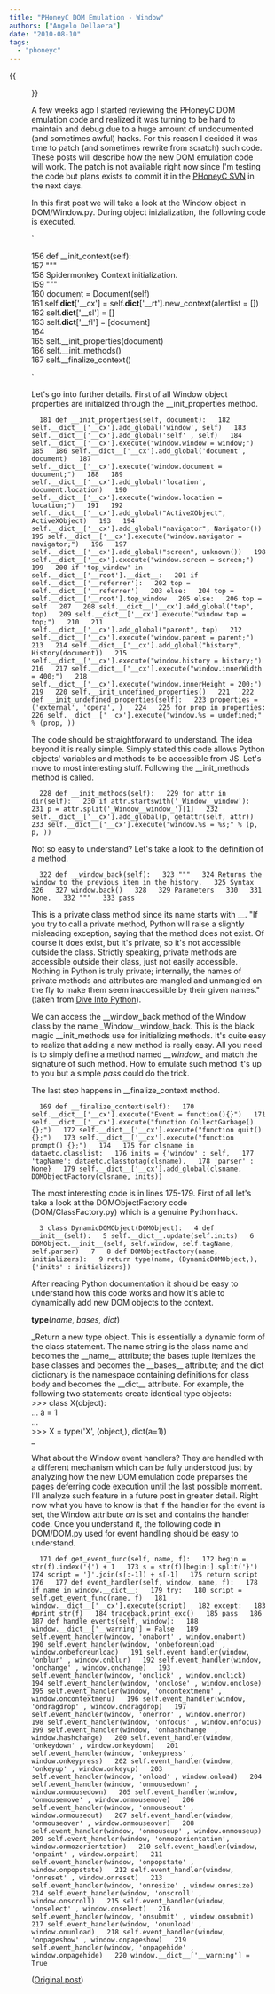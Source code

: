 ```yaml
---
title: "PHoneyC DOM Emulation - Window"
authors: ["Angelo Dellaera"]
date: "2010-08-10"
tags: 
  - "phoneyc"
---
```

{{<figure src="images/banner.png" alt="Banner" width="50%">}}

A few weeks ago I started reviewing the PHoneyC DOM emulation code and realized it was turning to be hard to maintain and debug due to a huge amount of undocumented (and sometimes awful) hacks. For this reason I decided it was time to patch (and sometimes rewrite from scratch) such code. These posts will describe how the new DOM emulation code will work. The patch is not available right now since I'm testing the code but plans exists to commit it in the [PHoneyC SVN](http://code.google.com/p/phoneyc/) in the next days.  
  
In this first post we will take a look at the Window object in DOM/Window.py. During object inizialization, the following code is executed.  
  
`  
  
156 def __init_context(self):  
157 """  
158 Spidermonkey Context initialization.  
159 """  
160 document = Document(self)  
161 self.__dict__['__cx'] = self.__dict__['__rt'].new_context(alertlist = [])  
162 self.__dict__['__sl'] = []  
163 self.__dict__['__fl'] = [document]  
164  
165 self.__init_properties(document)  
166 self.__init_methods()  
167 self.__finalize_context()  
  
`  
  
Let's go into further details. First of all Window object properties are initialized through the \_\_init\_properties method.  
  
`  
181 def __init_properties(self, document):  
182 self.__dict__['__cx'].add_global('window', self)  
183 self.__dict__['__cx'].add_global('self' , self)  
184 self.__dict__['__cx'].execute("window.window = window;")  
185  
186 self.__dict__['__cx'].add_global('document', document)  
187 self.__dict__['__cx'].execute("window.document = document;")  
188  
189 self.__dict__['__cx'].add_global('location', document.location)  
190 self.__dict__['__cx'].execute("window.location = location;")  
191  
192 self.__dict__['__cx'].add_global("ActiveXObject", ActiveXObject)  
193  
194 self.__dict__['__cx'].add_global("navigator", Navigator())  
195 self.__dict__['__cx'].execute("window.navigator = navigator;")  
196  
197 self.__dict__['__cx'].add_global("screen", unknown())  
198 self.__dict__['__cx'].execute("window.screen = screen;")  
199  
200 if 'top_window' in self.__dict__['__root'].__dict__:  
201 if self.__dict__['__referrer']:  
202 top = self.__dict__['__referrer']  
203 else:  
204 top = self.__dict__['__root'].top_window  
205 else:  
206 top = self  
207  
208 self.__dict__['__cx'].add_global("top", top)  
209 self.__dict__['__cx'].execute("window.top = top;")  
210  
211 self.__dict__['__cx'].add_global("parent", top)  
212 self.__dict__['__cx'].execute("window.parent = parent;")  
213  
214 self.__dict__['__cx'].add_global("history", History(document))  
215 self.__dict__['__cx'].execute("window.history = history;")  
216  
217 self.__dict__['__cx'].execute("window.innerWidth = 400;")  
218 self.__dict__['__cx'].execute("window.innerHeight = 200;")  
219  
220 self.__init_undefined_properties()  
221  
222 def __init_undefined_properties(self):  
223 properties = ('external', 'opera', )  
224  
225 for prop in properties:  
226 self.__dict__['__cx'].execute("window.%s = undefined;" % (prop, ))  
`  
  
The code should be straightforward to understand. The idea beyond it is really simple. Simply stated this code allows Python objects' variables and methods to be accessible from JS. Let's move to most interesting stuff. Following the \_\_init\_methods method is called.  
  
`  
228 def __init_methods(self):  
229 for attr in dir(self):  
230 if attr.startswith('_Window__window'):  
231 p = attr.split('_Window__window_')[1]  
232 self.__dict__['__cx'].add_global(p, getattr(self, attr))  
233 self.__dict__['__cx'].execute("window.%s = %s;" % (p, p, ))  
`  
  
Not so easy to understand? Let's take a look to the definition of a method.  
  
`  
322 def __window_back(self):  
323 """  
324 Returns the window to the previous item in the history.  
325 Syntax  
326  
327 window.back()  
328  
329 Parameters  
330  
331 None.  
332 """  
333 pass  
`  
  
This is a private class method since its name starts with \_\_. "If you try to call a private method, Python will raise a slightly misleading exception, saying that the method does not exist. Of course it does exist, but it's private, so it's not accessible outside the class. Strictly speaking, private methods are accessible outside their class, just not easily accessible. Nothing in Python is truly private; internally, the names of private methods and attributes are mangled and unmangled on the fly to make them seem inaccessible by their given names." (taken from [Dive Into Python](http://diveintopython.org)).  
  
We can access the \_\_window\_back method of the Window class by the name \_Window\_\_window\_back. This is the black magic \_\_init\_methods use for initializing methods. It's quite easy to realize that adding a new method is really easy. All you need is to simply define a method named _\_\_window\__ and match the signature of such method. How to emulate such method it's up to you but a simple _pass_ could do the trick.  
  
The last step happens in \_\_finalize\_context method.  
  
`  
169 def __finalize_context(self):  
170 self.__dict__['__cx'].execute("Event = function(){}")  
171 self.__dict__['__cx'].execute("function CollectGarbage() {};")  
172 self.__dict__['__cx'].execute("function quit() {};")  
173 self.__dict__['__cx'].execute("function prompt() {};")  
174  
175 for clsname in dataetc.classlist:  
176 inits = {'window' : self,  
177 'tagName': dataetc.classtotag(clsname),  
178 'parser' : None}  
179 self.__dict__['__cx'].add_global(clsname, DOMObjectFactory(clsname, inits))  
`  
  
The most interesting code is in lines 175-179. First of all let's take a look at the DOMObjectFactory code (DOM/ClassFactory.py) which is a genuine Python hack.  
  
`  
3 class DynamicDOMObject(DOMObject):  
4 def __init__(self):  
5 self.__dict__.update(self.inits)  
6 DOMObject.__init__(self, self.window, self.tagName, self.parser)  
7  
8 def DOMObjectFactory(name, initializers):  
9 return type(name, (DynamicDOMObject,), {'inits' : initializers})  
`  
  
After reading Python documentation it should be easy to understand how this code works and how it's able to dynamically add new DOM objects to the context.  
  
**type**(_name_, _bases_, _dict_)  
  
_Return a new type object. This is essentially a dynamic form of the class statement. The name string is the class name and becomes the \_\_name\_\_ attribute; the bases tuple itemizes the base classes and becomes the \_\_bases\_\_ attribute; and the dict dictionary is the namespace containing definitions for class body and becomes the \_\_dict\_\_ attribute. For example, the following two statements create identical type objects:  
\>>> class X(object):  
... a = 1  
...  
\>>> X = type('X', (object,), dict(a=1))  
_  
  
What about the Window event handlers? They are handled with a different mechanism which can be fully understood just by analyzing how the new DOM emulation code preparses the pages deferring code execution until the last possible moment. I'll analyze such feature in a future post in greater detail. Right now what you have to know is that if the handler for the event is set, the Window attribute _on<event>_ is set and contains the handler code. Once you understand it, the following code in DOM/DOM.py used for event handling should be easy to understand.  
  
`  
171 def get_event_func(self, name, f):  
172 begin = str(f).index('{') + 1  
173 s = str(f)[begin:].split('}')  
174 script = '}'.join(s[:-1]) + s[-1]  
175 return script  
176  
177 def event_handler(self, window, name, f):  
178 if name in window.__dict__:  
179 try:  
180 script = self.get_event_func(name, f)  
181 window.__dict__['__cx'].execute(script)  
182 except:  
183 #print str(f)  
184 traceback.print_exc()  
185 pass  
186  
187 def handle_events(self, window):  
188 window.__dict__['__warning'] = False  
189 self.event_handler(window, 'onabort' , window.onabort)  
190 self.event_handler(window, 'onbeforeunload' , window.onbeforeunload)  
191 self.event_handler(window, 'onblur' , window.onblur)  
192 self.event_handler(window, 'onchange' , window.onchange)  
193 self.event_handler(window, 'onclick' , window.onclick)  
194 self.event_handler(window, 'onclose' , window.onclose)  
195 self.event_handler(window, 'oncontextmenu' , window.oncontextmenu)  
196 self.event_handler(window, 'ondragdrop' , window.ondragdrop)  
197 self.event_handler(window, 'onerror' , window.onerror)  
198 self.event_handler(window, 'onfocus' , window.onfocus)  
199 self.event_handler(window, 'onhashchange' , window.hashchange)  
200 self.event_handler(window, 'onkeydown' , window.onkeydown)  
201 self.event_handler(window, 'onkeypress' , window.onkeypress)  
202 self.event_handler(window, 'onkeyup' , window.onkeyup)  
203 self.event_handler(window, 'onload' , window.onload)  
204 self.event_handler(window, 'onmousedown' , window.onmousedown)  
205 self.event_handler(window, 'onmousemove' , window.onmousemove)  
206 self.event_handler(window, 'onmouseout' , window.onmouseout)  
207 self.event_handler(window, 'onmouseover' , window.onmouseover)  
208 self.event_handler(window, 'onmouseup' , window.onmouseup)  
209 self.event_handler(window, 'onmozorientation', window.onmozorientation)  
210 self.event_handler(window, 'onpaint' , window.onpaint)  
211 self.event_handler(window, 'onpopstate' , window.onpopstate)  
212 self.event_handler(window, 'onreset' , window.onreset)  
213 self.event_handler(window, 'onresize' , window.onresize)  
214 self.event_handler(window, 'onscroll' , window.onscroll)  
215 self.event_handler(window, 'onselect' , window.onselect)  
216 self.event_handler(window, 'onsubmit' , window.onsubmit)  
217 self.event_handler(window, 'onunload' , window.onunload)  
218 self.event_handler(window, 'onpageshow' , window.onpageshow)  
219 self.event_handler(window, 'onpagehide' , window.onpagehide)  
220 window.__dict__['__warning'] = True  
`  
  
([Original post](http://buffer.antifork.org/blog/2010/08/10/phoneyc-dom-emulation-window/))
